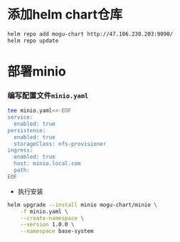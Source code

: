 # 添加helm chart仓库

```bash
helm repo add mogu-chart http://47.106.230.203:9090/
helm repo update
```
# 部署minio
### 编写配置文件`minio.yaml`
```bash
tee minio.yaml<<-EOF
service:
  enabled: true
persistence:
  enabled: true
  storageClass: nfs-provisioner
ingress:
  enabled: true
  host: minio.local.com
  path: 
EOF
```
- 执行安装
```bash
helm upgrade --install minio mogu-chart/minio \
    -f minio.yaml \
    --create-namespace \
    --version 1.0.0	\
    --namespace base-system
```
